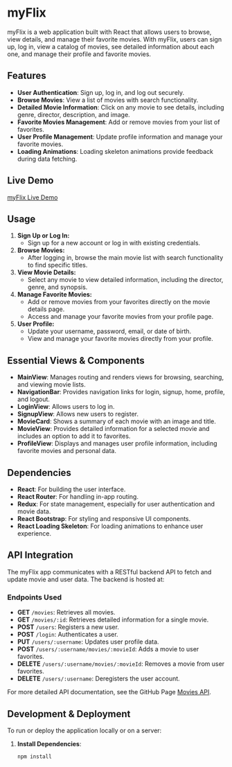 # myFlix

myFlix is a web application built with React that allows users to browse, view details, and manage their favorite movies. With myFlix, users can sign up, log in, view a catalog of movies, see detailed information about each one, and manage their profile and favorite movies. 

## Features

- **User Authentication**: Sign up, log in, and log out securely.
- **Browse Movies**: View a list of movies with search functionality.
- **Detailed Movie Information**: Click on any movie to see details, including genre, director, description, and image.
- **Favorite Movies Management**: Add or remove movies from your list of favorites.
- **User Profile Management**: Update profile information and manage your favorite movies.
- **Loading Animations**: Loading skeleton animations provide feedback during data fetching.

## Live Demo
[myFlix Live Demo](https://myflixmoviedatabase.netlify.app)

## Usage

1. **Sign Up or Log In:**
    - Sign up for a new account or log in with existing credentials.
2. **Browse Movies:**
    - After logging in, browse the main movie list with search functionality to find specific titles.
3. **View Movie Details:**
    - Select any movie to view detailed information, including the director, genre, and synopsis.
4. **Manage Favorite Movies:**
    - Add or remove movies from your favorites directly on the movie details page.
    - Access and manage your favorite movies from your profile page.
5. **User Profile:**
    - Update your username, password, email, or date of birth.
    - View and manage your favorite movies directly from your profile.

## Essential Views & Components

- **MainView**: Manages routing and renders views for browsing, searching, and viewing movie lists.
- **NavigationBar**: Provides navigation links for login, signup, home, profile, and logout.
- **LoginView**: Allows users to log in.
- **SignupView**: Allows new users to register.
- **MovieCard**: Shows a summary of each movie with an image and title.
- **MovieView**: Provides detailed information for a selected movie and includes an option to add it to favorites.
- **ProfileView**: Displays and manages user profile information, including favorite movies and personal data.

## Dependencies

- **React**: For building the user interface.
- **React Router**: For handling in-app routing.
- **Redux**: For state management, especially for user authentication and movie data.
- **React Bootstrap**: For styling and responsive UI components.
- **React Loading Skeleton**: For loading animations to enhance user experience.

## API Integration

The myFlix app communicates with a RESTful backend API to fetch and update movie and user data. The backend is hosted at:

### Endpoints Used

- **GET** `/movies`: Retrieves all movies.
- **GET** `/movies/:id`: Retrieves detailed information for a single movie.
- **POST** `/users`: Registers a new user.
- **POST** `/login`: Authenticates a user.
- **PUT** `/users/:username`: Updates user profile data.
- **POST** `/users/:username/movies/:movieId`: Adds a movie to user favorites.
- **DELETE** `/users/:username/movies/:movieId`: Removes a movie from user favorites.
- **DELETE** `/users/:username`: Deregisters the user account.

For more detailed API documentation, see the GitHub Page [Movies API](https://github.com/mayyinandprojects/Movie-API).

## Development & Deployment

To run or deploy the application locally or on a server:

1. **Install Dependencies**:
   ```bash
   npm install
